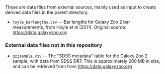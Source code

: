 These are data files from external sources, mainly used as input to create
derived data files in the parent directory.

   * `hoyle_barlengths.csv` -- Bar lengths for Galaxy Zoo 2 bar measurements,
   from Hoyle et al (2011). Original source: https://data.galaxyzoo.org


### External data files not in this repository

   * `gz2sample.csv` -- The "SDSS metadata" table for the Galaxy Zoo 2
   sample, with data from SDSS DR7. This is approximately 200 MB in
   size, and can be retrieved from from https://data.galaxyzoo.org
